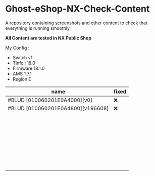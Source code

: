 # Ghost-eShop-NX-Check-Content
A repository containing screenshots and other content to check that everything is running smoothly


**All Content are tested in NX Public Shop**


My Config :
- Switch v1
- Tinfoil 18.0
- Firmware 18.1.0
- AMS 1.7.1
- Region E



| name                                     |  fixed |
|------------------------------------------|--------|
| #BLUD [010060201E0A4000][v0]             |   ❌​  |
| #BLUD [010060201E0A4800][v196608]        |   ❌​  |
|         |   ​  |
|         |   ​  |
|         |   ​  |
|         |   ​  |
|         |   ​  |
|         |   ​  |
|         |   ​  |
